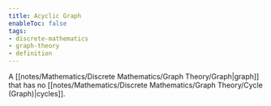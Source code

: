 ```yaml
---
title: Acyclic Graph
enableToc: false
tags: 
- discrete-mathematics
- graph-theory
- definition
---
```


A [[notes/Mathematics/Discrete Mathematics/Graph Theory/Graph|graph]] that has no [[notes/Mathematics/Discrete Mathematics/Graph Theory/Cycle (Graph)|cycles]].